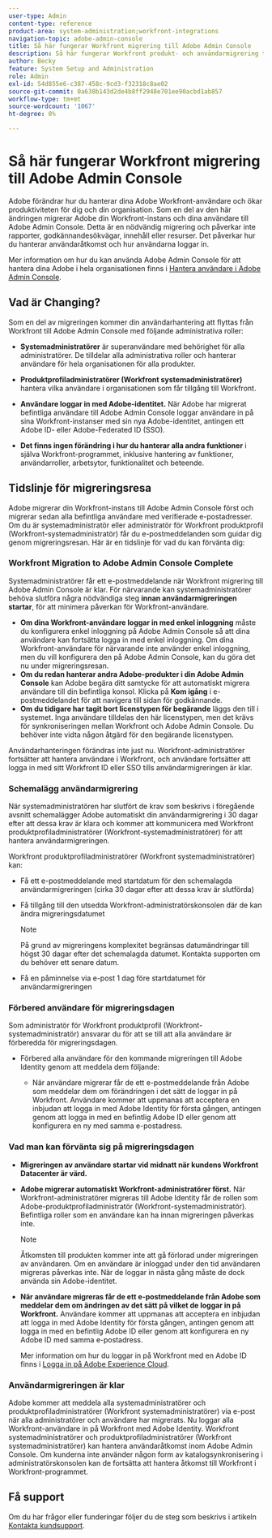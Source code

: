 ```yaml
---
user-type: Admin
content-type: reference
product-area: system-administration;workfront-integrations
navigation-topic: adobe-admin-console
title: Så här fungerar Workfront migrering till Adobe Admin Console
description: Så här fungerar Workfront produkt- och användarmigrering till Adobe Admin Console
author: Becky
feature: System Setup and Administration
role: Admin
exl-id: 54d855e6-c387-458c-9cd3-f32318c8ae02
source-git-commit: 0a638b143d2de4b8ff2948e701ee90acbd1ab857
workflow-type: tm+mt
source-wordcount: '1067'
ht-degree: 0%

---
```


# Så här fungerar Workfront migrering till Adobe Admin Console

Adobe förändrar hur du hanterar dina Adobe Workfront-användare och ökar produktiviteten för dig och din organisation. Som en del av den här ändringen migrerar Adobe din Workfront-instans och dina användare till Adobe Admin Console. Detta är en nödvändig migrering och påverkar inte rapporter, godkännandesökvägar, innehåll eller resurser. Det påverkar hur du hanterar användaråtkomst och hur användarna loggar in.

Mer information om hur du kan använda Adobe Admin Console för att hantera dina Adobe i hela organisationen finns i [Hantera användare i Adobe Admin Console](/help/quicksilver/administration-and-setup/add-users/create-and-manage-users/admin-console.md).

## Vad är Changing?

Som en del av migreringen kommer din användarhantering att flyttas från Workfront till Adobe Admin Console med följande administrativa roller:

* **Systemadministratörer** är superanvändare med behörighet för alla administratörer. De tilldelar alla administrativa roller och hanterar användare för hela organisationen för alla produkter.

* **Produktprofiladministratörer (Workfront systemadministratörer)** hantera vilka användare i organisationen som får tillgång till Workfront.

* **Användare loggar in med Adobe-identitet.** När Adobe har migrerat befintliga användare till Adobe Admin Console loggar användare in på sina Workfront-instanser med sin nya Adobe-identitet, antingen ett Adobe ID- eller Adobe-Federated ID (SSO).

* **Det finns ingen förändring i hur du hanterar alla andra funktioner** i själva Workfront-programmet, inklusive hantering av funktioner, användarroller, arbetsytor, funktionalitet och beteende.

## Tidslinje för migreringsresa

Adobe migrerar din Workfront-instans till Adobe Admin Console först och migrerar sedan alla befintliga användare med verifierade e-postadresser. Om du är systemadministratör eller administratör för Workfront produktprofil (Workfront-systemadministratör) får du e-postmeddelanden som guidar dig genom migreringsresan. Här är en tidslinje för vad du kan förvänta dig:

### Workfront Migration to Adobe Admin Console Complete

Systemadministratörer får ett e-postmeddelande när Workfront migrering till Adobe Admin Console är klar. För närvarande kan systemadministratörer behöva slutföra några nödvändiga steg **innan användarmigreringen startar**, för att minimera påverkan för Workfront-användare.

* **Om dina Workfront-användare loggar in med enkel inloggning** måste du konfigurera enkel inloggning på Adobe Admin Console så att dina användare kan fortsätta logga in med enkel inloggning. Om dina Workfront-användare för närvarande inte använder enkel inloggning, men du vill konfigurera den på Adobe Admin Console, kan du göra det nu under migreringsresan.
* **Om du redan hanterar andra Adobe-produkter i din Adobe Admin Console** kan Adobe begära ditt samtycke för att automatiskt migrera användare till din befintliga konsol. Klicka på **Kom igång** i e-postmeddelandet för att navigera till sidan för godkännande.
* **Om du tidigare har tagit bort licenstypen för begärande** läggs den till i systemet. Inga användare tilldelas den här licenstypen, men det krävs för synkroniseringen mellan Workfront och Adobe Admin Console. Du behöver inte vidta någon åtgärd för den begärande licenstypen.

Användarhanteringen förändras inte just nu. Workfront-administratörer fortsätter att hantera användare i Workfront, och användare fortsätter att logga in med sitt Workfront ID eller SSO tills användarmigreringen är klar.

### Schemalägg användarmigrering

När systemadministratören har slutfört de krav som beskrivs i föregående avsnitt schemalägger Adobe automatiskt din användarmigrering i 30 dagar efter att dessa krav är klara och kommer att kommunicera med Workfront produktprofiladministratörer (Workfront-systemadministratörer) för att hantera användarmigreringen.

Workfront produktprofiladministratörer (Workfront systemadministratörer) kan:

* Få ett e-postmeddelande med startdatum för den schemalagda användarmigreringen (cirka 30 dagar efter att dessa krav är slutförda)
* Få tillgång till den utsedda Workfront-administratörskonsolen där de kan ändra migreringsdatumet

  >[!NOTE]
  >
  >På grund av migreringens komplexitet begränsas datumändringar till högst 30 dagar efter det schemalagda datumet. Kontakta supporten om du behöver ett senare datum.

* Få en påminnelse via e-post 1 dag före startdatumet för användarmigreringen

### Förbered användare för migreringsdagen

Som administratör för Workfront produktprofil (Workfront-systemadministratör) ansvarar du för att se till att alla användare är förberedda för migreringsdagen.

* Förbered alla användare för den kommande migreringen till Adobe Identity genom att meddela dem följande:

   * När användare migrerar får de ett e-postmeddelande från Adobe som meddelar dem om förändringen i det sätt de loggar in på Workfront. Användare kommer att uppmanas att acceptera en inbjudan att logga in med Adobe Identity för första gången, antingen genom att logga in med en befintlig Adobe ID eller genom att konfigurera en ny med samma e-postadress.

### Vad man kan förvänta sig på migreringsdagen

* **Migreringen av användare startar vid midnatt när kundens Workfront Datacenter är värd.**

* **Adobe migrerar automatiskt Workfront-administratörer först.** När Workfront-administratörer migreras till Adobe Identity får de rollen som Adobe-produktprofiladministratör (Workfront-systemadministratör). Befintliga roller som en användare kan ha innan migreringen påverkas inte.

  >[!NOTE]
  >
  >Åtkomsten till produkten kommer inte att gå förlorad under migreringen av användaren. Om en användare är inloggad under den tid användaren migreras påverkas inte. När de loggar in nästa gång måste de dock använda sin Adobe-identitet.



* **När användare migreras får de ett e-postmeddelande från Adobe som meddelar dem om ändringen av det sätt på vilket de loggar in på Workfront.** Användare kommer att uppmanas att acceptera en inbjudan att logga in med Adobe Identity för första gången, antingen genom att logga in med en befintlig Adobe ID eller genom att konfigurera en ny Adobe ID med samma e-postadress.

  Mer information om hur du loggar in på Workfront med en Adobe ID finns i [Logga in på Adobe Experience Cloud](/help/quicksilver/workfront-basics/navigate-workfront/workfront-navigation/adobe-unified-experience.md#log-in-to-adobe-experience-cloud).

### Användarmigreringen är klar

Adobe kommer att meddela alla systemadministratörer och produktprofiladministratörer (Workfront systemadministratörer) via e-post när alla administratörer och användare har migrerats. Nu loggar alla Workfront-användare in på Workfront med Adobe Identity. Workfront systemadministratörer och produktprofiladministratörer (Workfront systemadministratörer) kan hantera användaråtkomst inom Adobe Admin Console. Om kunderna inte använder någon form av katalogsynkronisering i administratörskonsolen kan de fortsätta att hantera åtkomst till Workfront i Workfront-programmet.

## Få support

Om du har frågor eller funderingar följer du de steg som beskrivs i artikeln [Kontakta kundsupport](/help/quicksilver/workfront-basics/tips-tricks-and-troubleshooting/contact-customer-support.md).




